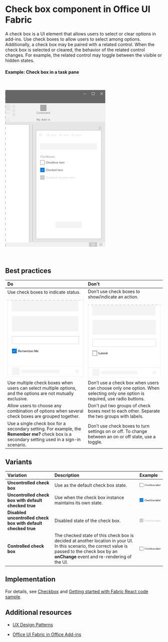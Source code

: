 # Check box component in Office UI Fabric

A check box is a UI element that allows users to select or clear options in add-ins. Use check boxes to allow users to select among options. Additionally, a check box may be paired with a related control. When the check box is selected or cleared, the behavior of the related control changes. For example, the related control may toggle between the visible or hidden states.
  
#### Example: Check box in a task pane

<br/>

![An image showing a check box](../../images/overview_withApp_checkbox.png)

<br/>

## Best practices

|**Do**|**Don't**|
|:------------|:--------------|
|Use check boxes to indicate status.<br/><br/>![Do check box example](../../images/checkboxDo.png)<br/>|Don’t use check boxes to show/indicate an action.<br/><br/>![Don't check box example](../../images/checkboxDont.png)<br/>|
|Use multiple check boxes when users can select multiple options, and the options are not mutually exclusive.|Don’t use a check box when users can choose only one option. When selecting only one option is required, use radio buttons.|
|Allow users to choose any combination of options when several check boxes are grouped together.|Don't put two groups of check boxes next to each other. Separate the two groups with labels.|
|Use a single check box for a secondary setting. For example, the **Remember me?** check box is a secondary setting used in a sign-in scenario.|Don’t use check boxes to turn settings on or off. To change between an on or off state, use a toggle.|

## Variants

|**Variation**|**Description**|**Example**|
|:------------|:--------------|:----------|
|**Uncontrolled check box**|Use as the default check box state. |![Uncontrolled check box image](../../images/checkbox_unchecked.png)|
|**Uncontrolled check box with default checked true**|Use when the check box instance maintains its own state. |![Uncontrolled check box with default checked true image](../../images/checkbox_checked.png)|
|**Disabled uncontrolled check box with default checked true**|Disabled state of the check box. |![Disabled uncontrolled check box with default checked true image](../../images/checkbox_disabled.png)|
|**Controlled check box**|The checked state of this check box is decided at another location in your UI. In this scenario, the correct value is passed to the check box by an **onChange** event and re-rendering of the UI. |![Controlled check box image](../../images/checkbox_unchecked.png)|

## Implementation

For details, see [Checkbox](https://dev.office.com/fabric#/components/checkbox) and [Getting started with Fabric React code sample](https://github.com/OfficeDev/Word-Add-in-GettingStartedFabricReact).

## Additional resources

- [UX Design Patterns](https://github.com/OfficeDev/Office-Add-in-UX-Design-Patterns-Code)

- [Office UI Fabric in Office Add-ins](office-ui-fabric.md)
